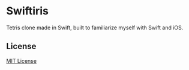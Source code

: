 Swiftiris
=========

Tetris clone made in Swift, built to familiarize myself with Swift and iOS.

## License
[MIT License](LICENSE)
